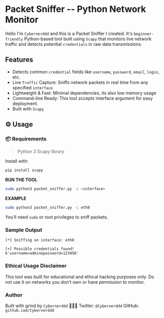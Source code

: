 # Packet Sniffer -- Python Network Monitor

Hello I'm `Cybernerddd` and this is a Packet Sniffer I created. It's `beginner-friendly` Python-based tool built
using `Scapy` that monitors live network traffic and detects potential `credentials` in raw data transmissions.

## Features
- Detects common `credential` fields like `username`, `password`, `email`, `login`, etc.
-  Live `Traffic` Capture: Sniffs network packets in real time from any specified `interface`
- Lightweight & Fast: Minimal dependencies, its also low memory usage
- Command-line Ready: This tool zccepts interface argument for easy deployment.
- Built with `Scapy`

## ⚙️ Usage
### 📦 Requirements
> Python 3
> Scapy library

Install with:
```bash
pip install scapy
```
**RUN THE TOOL**
```bash
sudo python3 packet_sniffer.py -i <interface>
```
**EXAMPLE**
```bash
sudo python3 packet_sniffer.py -i eth0
```
 You’ll need `sudo` or root privileges to sniff packets.

### Sample Output
```
[*] Sniffing on interface: eth0

[+] Possible credentials found!
b'username=admin&password=123456'
```
### Ethical Usage Disclaimer
This tool was built for educational and ethical hacking purposes only. 
Do not use it on networks you don't own or have permission to monitor.

### Author
Built with grind by `Cybernerddd` 👨🏽‍💻
Twitter: `@Cybernerddd`
GitHub: `github.com/Cybernerddd`
